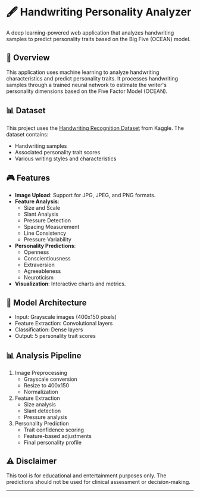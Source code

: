 # 🖋️ Handwriting Personality Analyzer

A deep learning-powered web application that analyzes handwriting samples to predict personality traits based on the Big Five (OCEAN) model.

## 🎯 Overview

This application uses machine learning to analyze handwriting characteristics and predict personality traits. It processes handwriting samples through a trained neural network to estimate the writer's personality dimensions based on the Five Factor Model (OCEAN).

## 📊 Dataset

This project uses the [Handwriting Recognition Dataset](https://www.kaggle.com/landlord/handwriting-recognition) from Kaggle. The dataset contains:
- Handwriting samples
- Associated personality trait scores
- Various writing styles and characteristics

## 🎮 Features

- **Image Upload**: Support for JPG, JPEG, and PNG formats.
- **Feature Analysis**: 
  - Size and Scale
  - Slant Analysis
  - Pressure Detection
  - Spacing Measurement
  - Line Consistency
  - Pressure Variability
- **Personality Predictions**:
  - Openness
  - Conscientiousness
  - Extraversion
  - Agreeableness
  - Neuroticism
- **Visualization**: Interactive charts and metrics.


## 🤖 Model Architecture

- Input: Grayscale images (400x150 pixels)
- Feature Extraction: Convolutional layers
- Classification: Dense layers
- Output: 5 personality trait scores

## 📊 Analysis Pipeline

1. Image Preprocessing
   - Grayscale conversion
   - Resize to 400x150
   - Normalization
2. Feature Extraction
   - Size analysis
   - Slant detection
   - Pressure analysis
3. Personality Prediction
   - Trait confidence scoring
   - Feature-based adjustments
   - Final personality profile

## ⚠️ Disclaimer

This tool is for educational and entertainment purposes only. The predictions should not be used for clinical assessment or decision-making.

---
